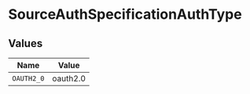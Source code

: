 # SourceAuthSpecificationAuthType


## Values

| Name       | Value      |
| ---------- | ---------- |
| `OAUTH2_0` | oauth2.0   |